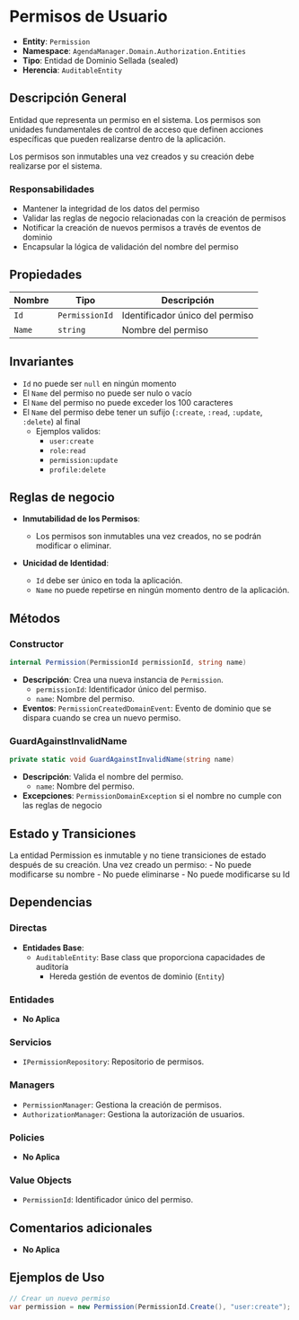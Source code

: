 # Permisos de Usuario

- **Entity**: `Permission`
- **Namespace**: `AgendaManager.Domain.Authorization.Entities`
- **Tipo**: Entidad de Dominio Sellada (sealed)
- **Herencia**: `AuditableEntity`

## Descripción General

Entidad que representa un permiso en el sistema. Los permisos son unidades fundamentales de control de acceso que definen acciones específicas que pueden realizarse dentro de la aplicación.

Los permisos son inmutables una vez creados y su creación debe realizarse por el sistema.

### Responsabilidades

- Mantener la integridad de los datos del permiso
- Validar las reglas de negocio relacionadas con la creación de permisos
- Notificar la creación de nuevos permisos a través de eventos de dominio
- Encapsular la lógica de validación del nombre del permiso

## Propiedades

| Nombre | Tipo           | Descripción                     |
| ------ | -------------- | ------------------------------- |
| `Id`   | `PermissionId` | Identificador único del permiso |
| `Name` | `string`       | Nombre del permiso              |

## Invariantes

- `Id` no puede ser `null` en ningún momento
- El `Name` del permiso no puede ser nulo o vacío
- El `Name` del permiso no puede exceder los 100 caracteres
- El `Name` del permiso debe tener un sufijo (`:create`, `:read`, `:update`, `:delete`) al final
  - Ejemplos validos:
    - `user:create`
    - `role:read`
    - `permission:update`
    - `profile:delete`

## Reglas de negocio

- **Inmutabilidad de los Permisos**:

  - Los permisos son inmutables una vez creados, no se podrán modificar o eliminar.

- **Unicidad de Identidad**:
  - `Id` debe ser único en toda la aplicación.
  - `Name` no puede repetirse en ningún momento dentro de la aplicación.

## Métodos

### Constructor

```csharp
internal Permission(PermissionId permissionId, string name)
```

- **Descripción**: Crea una nueva instancia de `Permission`.
  - `permissionId`: Identificador único del permiso.
  - `name`: Nombre del permiso.
- **Eventos**: `PermissionCreatedDomainEvent`: Evento de dominio que se dispara cuando se crea un nuevo permiso.

### GuardAgainstInvalidName

```csharp
private static void GuardAgainstInvalidName(string name)
```

- **Descripción**: Valida el nombre del permiso.
  - `name`: Nombre del permiso.
- **Excepciones**: `PermissionDomainException` si el nombre no cumple con las reglas de negocio

## Estado y Transiciones

La entidad Permission es inmutable y no tiene transiciones de estado después de su creación. Una vez creado un permiso: - No puede modificarse su nombre - No puede eliminarse - No puede modificarse su Id

## Dependencias

### Directas

- **Entidades Base**:
  - `AuditableEntity`: Base class que proporciona capacidades de auditoría
    - Hereda gestión de eventos de dominio (`Entity`)

### Entidades

- **No Aplica**

### Servicios

- `IPermissionRepository`: Repositorio de permisos.

### Managers

- `PermissionManager`: Gestiona la creación de permisos.
- `AuthorizationManager`: Gestiona la autorización de usuarios.

### Policies

- **No Aplica**

### Value Objects

- `PermissionId`: Identificador único del permiso.

## Comentarios adicionales

- **No Aplica**

## Ejemplos de Uso

```csharp
// Crear un nuevo permiso
var permission = new Permission(PermissionId.Create(), "user:create");
```

